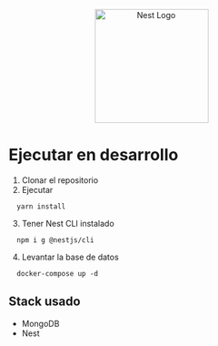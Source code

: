 <p align="center">
  <a href="http://nestjs.com/" target="blank"><img src="https://nestjs.com/img/logo-small.svg" width="200" alt="Nest Logo" /></a>
</p>

# Ejecutar en desarrollo

1. Clonar el repositorio
2. Ejecutar

```
  yarn install
```

3. Tener Nest CLI instalado

```
  npm i g @nestjs/cli
```

4. Levantar la base de datos

```
  docker-compose up -d
```

## Stack usado

- MongoDB
- Nest
